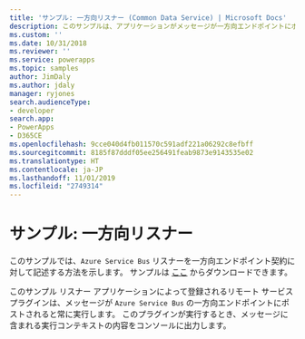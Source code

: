 ```yaml
---
title: 'サンプル: 一方向リスナー (Common Data Service) | Microsoft Docs'
description: このサンプルは、アプリケーションがメッセージが一方向エンドポイントにポストされると常に実行するリモート サービス プラグインを登録する方法を示します。
ms.custom: ''
ms.date: 10/31/2018
ms.reviewer: ''
ms.service: powerapps
ms.topic: samples
author: JimDaly
ms.author: jdaly
manager: ryjones
search.audienceType:
- developer
search.app:
- PowerApps
- D365CE
ms.openlocfilehash: 9cce040d4fb011570c591adf221a06292c8efbff
ms.sourcegitcommit: 8185f87dddf05ee256491feab9873e9143535e02
ms.translationtype: HT
ms.contentlocale: ja-JP
ms.lasthandoff: 11/01/2019
ms.locfileid: "2749314"
---
```

# <a name="sample-one-way-listener"></a>サンプル: 一方向リスナー

<!-- https://docs.microsoft.com/dynamics365/customer-engagement/developer/sample-one-way-listener -->

このサンプルでは、`Azure Service Bus` リスナーを一方向エンドポイント契約に対して記述する方法を示します。 サンプルは [ここ](https://github.com/Microsoft/PowerApps-Samples/tree/master/cds/orgsvc/C%23/OneWayListeners) からダウンロードできます。

このサンプル リスナー アプリケーションによって登録されるリモート サービス プラグインは、メッセージが `Azure Service Bus` の一方向エンドポイントにポストされると常に実行します。 このプラグインが実行するとき、メッセージに含まれる実行コンテキストの内容をコンソールに出力します。 
